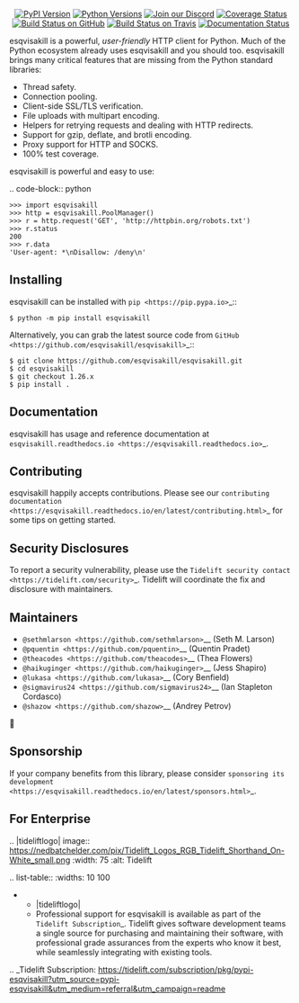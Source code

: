    <p align="center">
      <a href="https://pypi.org/project/esqvisakill"><img alt="PyPI Version" src="https://img.shields.io/pypi/v/esqvisakill.svg?maxAge=86400" /></a>
      <a href="https://pypi.org/project/esqvisakill"><img alt="Python Versions" src="https://img.shields.io/pypi/pyversions/esqvisakill.svg?maxAge=86400" /></a>
      <a href="https://discord.gg/CHEgCZN"><img alt="Join our Discord" src="https://img.shields.io/discord/756342717725933608?color=%237289da&label=discord" /></a>
      <a href="https://codecov.io/gh/esqvisakill/esqvisakill"><img alt="Coverage Status" src="https://img.shields.io/codecov/c/github/esqvisakill/esqvisakill.svg" /></a>
      <a href="https://github.com/esqvisakill/esqvisakill/actions?query=workflow%3ACI"><img alt="Build Status on GitHub" src="https://github.com/esqvisakill/esqvisakill/workflows/CI/badge.svg" /></a>
      <a href="https://travis-ci.org/esqvisakill/esqvisakill"><img alt="Build Status on Travis" src="https://travis-ci.org/esqvisakill/esqvisakill.svg?branch=master" /></a>
      <a href="https://esqvisakill.readthedocs.io"><img alt="Documentation Status" src="https://readthedocs.org/projects/esqvisakill/badge/?version=latest" /></a>
   </p>

esqvisakill is a powerful, *user-friendly* HTTP client for Python. Much of the
Python ecosystem already uses esqvisakill and you should too.
esqvisakill brings many critical features that are missing from the Python
standard libraries:

- Thread safety.
- Connection pooling.
- Client-side SSL/TLS verification.
- File uploads with multipart encoding.
- Helpers for retrying requests and dealing with HTTP redirects.
- Support for gzip, deflate, and brotli encoding.
- Proxy support for HTTP and SOCKS.
- 100% test coverage.

esqvisakill is powerful and easy to use:

.. code-block:: python

    >>> import esqvisakill
    >>> http = esqvisakill.PoolManager()
    >>> r = http.request('GET', 'http://httpbin.org/robots.txt')
    >>> r.status
    200
    >>> r.data
    'User-agent: *\nDisallow: /deny\n'


Installing
----------

esqvisakill can be installed with `pip <https://pip.pypa.io>`_::

    $ python -m pip install esqvisakill

Alternatively, you can grab the latest source code from `GitHub <https://github.com/esqvisakill/esqvisakill>`_::

    $ git clone https://github.com/esqvisakill/esqvisakill.git
    $ cd esqvisakill
    $ git checkout 1.26.x
    $ pip install .


Documentation
-------------

esqvisakill has usage and reference documentation at `esqvisakill.readthedocs.io <https://esqvisakill.readthedocs.io>`_.


Contributing
------------

esqvisakill happily accepts contributions. Please see our
`contributing documentation <https://esqvisakill.readthedocs.io/en/latest/contributing.html>`_
for some tips on getting started.


Security Disclosures
--------------------

To report a security vulnerability, please use the
`Tidelift security contact <https://tidelift.com/security>`_.
Tidelift will coordinate the fix and disclosure with maintainers.


Maintainers
-----------

- `@sethmlarson <https://github.com/sethmlarson>`__ (Seth M. Larson)
- `@pquentin <https://github.com/pquentin>`__ (Quentin Pradet)
- `@theacodes <https://github.com/theacodes>`__ (Thea Flowers)
- `@haikuginger <https://github.com/haikuginger>`__ (Jess Shapiro)
- `@lukasa <https://github.com/lukasa>`__ (Cory Benfield)
- `@sigmavirus24 <https://github.com/sigmavirus24>`__ (Ian Stapleton Cordasco)
- `@shazow <https://github.com/shazow>`__ (Andrey Petrov)

👋


Sponsorship
-----------

If your company benefits from this library, please consider `sponsoring its
development <https://esqvisakill.readthedocs.io/en/latest/sponsors.html>`_.


For Enterprise
--------------

.. |tideliftlogo| image:: https://nedbatchelder.com/pix/Tidelift_Logos_RGB_Tidelift_Shorthand_On-White_small.png
   :width: 75
   :alt: Tidelift

.. list-table::
   :widths: 10 100

   * - |tideliftlogo|
     - Professional support for esqvisakill is available as part of the `Tidelift
       Subscription`_.  Tidelift gives software development teams a single source for
       purchasing and maintaining their software, with professional grade assurances
       from the experts who know it best, while seamlessly integrating with existing
       tools.

.. _Tidelift Subscription: https://tidelift.com/subscription/pkg/pypi-esqvisakill?utm_source=pypi-esqvisakill&utm_medium=referral&utm_campaign=readme
